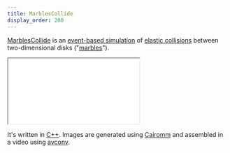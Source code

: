 ```yaml
---
title: MarblesCollide
display_order: 200
---
```

[MarblesCollide](https://github.com/jacquev6/MarblesCollide) is an [event-based simulation](https://en.wikipedia.org/wiki/Discrete_event_simulation) of [elastic collisions](https://en.wikipedia.org/wiki/Elastic_collision) between two-dimensional disks ("[marbles](https://en.wikipedia.org/wiki/Marble_(toy))").

<div class="embed-responsive embed-responsive-4by3">
<iframe class="embed-responsive-item" src="//www.youtube.com/embed/9y4D8cbrjJ0" allowfullscreen></iframe>
</div>

It's written in [C++](https://isocpp.org/).
Images are generated using [Cairomm](https://www.cairographics.org/cairomm/) and assembled in a video using [avconv](https://libav.org/avconv.html).
